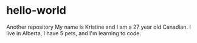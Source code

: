 # hello-world
Another repository
My name is Kristine and I am a 27 year old Canadian. I live in Alberta, I have 5 pets, and I'm learning to code.
